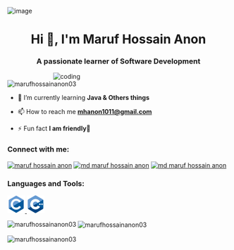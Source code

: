 
![image](https://github.com/marufhossainanon03/marufhossainanon03/assets/142920152/c4dd82cc-63e9-4d2b-aff4-4ee449628276)


<h1 align="center">Hi 👋, I'm Maruf Hossain Anon</h1>
<h3 align="center">A passionate learner of Software Development</h3>

<img align="right" alt="coding" width="400" src="https://user-images.githubusercontent.com/55389276/140866485-8fb1c876-9a8f-4d6a-98dc-08c4981eaf70.gif">

<p align="left"> <img src="https://komarev.com/ghpvc/?username=marufhossainanon03&label=Profile%20views&color=0e75b6&style=flat" alt="marufhossainanon03" /> </p>

- 🌱 I’m currently learning **Java & Others things**

- 📫 How to reach me **mhanon1011@gmail.com**

- ⚡ Fun fact **I am friendly🙂**

<h3 align="left">Connect with me:</h3>
<p align="left">
<a href="https://www.linkedin.com/feed/" target="blank"><img align="center" src="https://raw.githubusercontent.com/rahuldkjain/github-profile-readme-generator/master/src/images/icons/Social/linked-in-alt.svg" alt="maruf hossain anon" height="30" width="40" /></a>
<a href="https://www.facebook.com/mdmaruf.hossin.336?mibextid=zLoPMf" target="blank"><img align="center" src="https://raw.githubusercontent.com/rahuldkjain/github-profile-readme-generator/master/src/images/icons/Social/facebook.svg" alt="md maruf hossain anon" height="30" width="40" /></a>
<a href="https://leetcode.com/Marufhossainanon/" target="blank"><img align="center" src="https://raw.githubusercontent.com/rahuldkjain/github-profile-readme-generator/master/src/images/icons/Social/leet-code.svg" alt="md maruf hossain anon" height="30" width="40" /></a>
</p>

<h3 align="left">Languages and Tools:</h3>
<p align="left"> <a href="https://www.cprogramming.com/" target="_blank" rel="noreferrer"> <img src="https://raw.githubusercontent.com/devicons/devicon/master/icons/c/c-original.svg" alt="c" width="40" height="40"/> </a> <a href="https://www.w3schools.com/cpp/" target="_blank" rel="noreferrer"> <img src="https://raw.githubusercontent.com/devicons/devicon/master/icons/cplusplus/cplusplus-original.svg" alt="cplusplus" width="40" height="40"/> </a> </p>

<p><img align="left" src="https://github-readme-stats.vercel.app/api/top-langs?username=marufhossainanon03&show_icons=true&locale=en&layout=compact" alt="marufhossainanon03" /></p>

<p>&nbsp;<img align="center" src="https://github-readme-stats.vercel.app/api?username=marufhossainanon03&show_icons=true&locale=en" alt="marufhossainanon03" /></p>

<p><img align="center" src="https://github-readme-streak-stats.herokuapp.com/?user=marufhossainanon03&" alt="marufhossainanon03" /></p>
